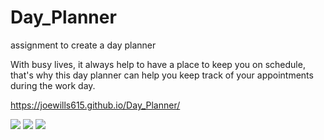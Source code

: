 # Day_Planner
assignment to create a day planner

With busy lives, it always help to have a place to keep you on schedule, that's why 
this day planner can help you keep track of your appointments during the work day.

https://joewills615.github.io/Day_Planner/


<img src= ".assets/planner_img_01">

<img src= ".assets/planner_img_02">

<img src= ".assets/planner_img_03">


